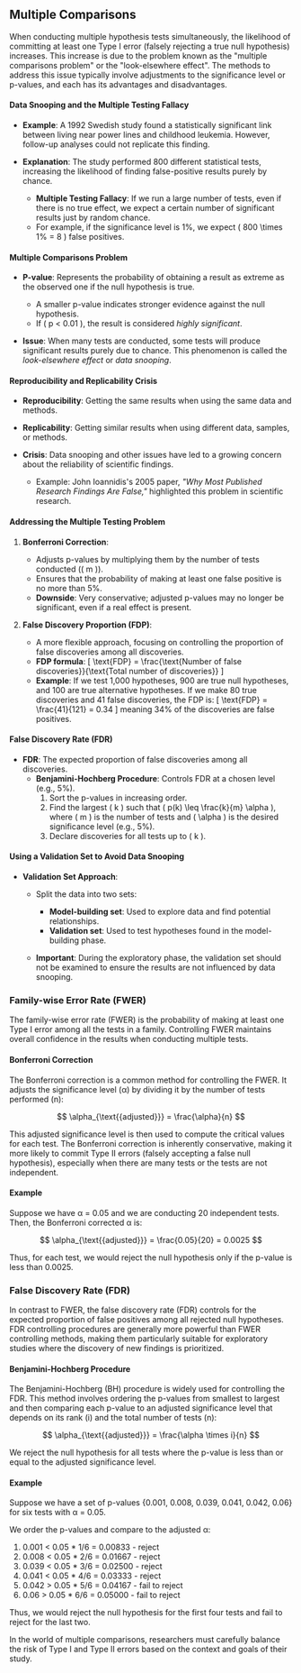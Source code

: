 ## Multiple Comparisons

When conducting multiple hypothesis tests simultaneously, the likelihood of committing at least one Type I error (falsely rejecting a true null hypothesis) increases. This increase is due to the problem known as the "multiple comparisons problem" or the "look-elsewhere effect". The methods to address this issue typically involve adjustments to the significance level or p-values, and each has its advantages and disadvantages. 


#### Data Snooping and the Multiple Testing Fallacy
- **Example**: A 1992 Swedish study found a statistically significant link between living near power lines and childhood leukemia. However, follow-up analyses could not replicate this finding.
  
- **Explanation**: The study performed 800 different statistical tests, increasing the likelihood of finding false-positive results purely by chance.
    - **Multiple Testing Fallacy**: If we run a large number of tests, even if there is no true effect, we expect a certain number of significant results just by random chance.
    - For example, if the significance level is 1%, we expect \( 800 \times 1\% = 8 \) false positives.

#### Multiple Comparisons Problem
- **P-value**: Represents the probability of obtaining a result as extreme as the observed one if the null hypothesis is true.
    - A smaller p-value indicates stronger evidence against the null hypothesis.
    - If \( p < 0.01 \), the result is considered *highly significant*.
  
- **Issue**: When many tests are conducted, some tests will produce significant results purely due to chance. This phenomenon is called the *look-elsewhere effect* or *data snooping*.

#### Reproducibility and Replicability Crisis
- **Reproducibility**: Getting the same results when using the same data and methods.
- **Replicability**: Getting similar results when using different data, samples, or methods.
  
- **Crisis**: Data snooping and other issues have led to a growing concern about the reliability of scientific findings.
    - Example: John Ioannidis's 2005 paper, *"Why Most Published Research Findings Are False,"* highlighted this problem in scientific research.

#### Addressing the Multiple Testing Problem
1. **Bonferroni Correction**:
   - Adjusts p-values by multiplying them by the number of tests conducted (\( m \)).
   - Ensures that the probability of making at least one false positive is no more than 5%.
   - **Downside**: Very conservative; adjusted p-values may no longer be significant, even if a real effect is present.

2. **False Discovery Proportion (FDP)**:
   - A more flexible approach, focusing on controlling the proportion of false discoveries among all discoveries.
   - **FDP formula**: 
     \[
     \text{FDP} = \frac{\text{Number of false discoveries}}{\text{Total number of discoveries}}
     \]
   - **Example**: If we test 1,000 hypotheses, 900 are true null hypotheses, and 100 are true alternative hypotheses. If we make 80 true discoveries and 41 false discoveries, the FDP is:
     \[
     \text{FDP} = \frac{41}{121} = 0.34
     \]
     meaning 34% of the discoveries are false positives.

#### False Discovery Rate (FDR)
- **FDR**: The expected proportion of false discoveries among all discoveries.
    - **Benjamini-Hochberg Procedure**: Controls FDR at a chosen level (e.g., 5%).
        1. Sort the p-values in increasing order.
        2. Find the largest \( k \) such that \( p(k) \leq \frac{k}{m} \alpha \), where \( m \) is the number of tests and \( \alpha \) is the desired significance level (e.g., 5%).
        3. Declare discoveries for all tests up to \( k \).

#### Using a Validation Set to Avoid Data Snooping
- **Validation Set Approach**:
    - Split the data into two sets:
      - **Model-building set**: Used to explore data and find potential relationships.
      - **Validation set**: Used to test hypotheses found in the model-building phase.
  
    - **Important**: During the exploratory phase, the validation set should not be examined to ensure the results are not influenced by data snooping.





### Family-wise Error Rate (FWER)

The family-wise error rate (FWER) is the probability of making at least one Type I error among all the tests in a family. Controlling FWER maintains overall confidence in the results when conducting multiple tests.

#### Bonferroni Correction

The Bonferroni correction is a common method for controlling the FWER. It adjusts the significance level (α) by dividing it by the number of tests performed (n):

$$
\alpha_{\text{{adjusted}}} = \frac{\alpha}{n}
$$

This adjusted significance level is then used to compute the critical values for each test. The Bonferroni correction is inherently conservative, making it more likely to commit Type II errors (falsely accepting a false null hypothesis), especially when there are many tests or the tests are not independent.

#### Example

Suppose we have α = 0.05 and we are conducting 20 independent tests. Then, the Bonferroni corrected α is:

$$
\alpha_{\text{{adjusted}}} = \frac{0.05}{20} = 0.0025
$$

Thus, for each test, we would reject the null hypothesis only if the p-value is less than 0.0025.

### False Discovery Rate (FDR)

In contrast to FWER, the false discovery rate (FDR) controls for the expected proportion of false positives among all rejected null hypotheses. FDR controlling procedures are generally more powerful than FWER controlling methods, making them particularly suitable for exploratory studies where the discovery of new findings is prioritized.

#### Benjamini-Hochberg Procedure

The Benjamini-Hochberg (BH) procedure is widely used for controlling the FDR. This method involves ordering the p-values from smallest to largest and then comparing each p-value to an adjusted significance level that depends on its rank (i) and the total number of tests (n):

$$
\alpha_{\text{{adjusted}}} = \frac{\alpha \times i}{n}
$$

We reject the null hypothesis for all tests where the p-value is less than or equal to the adjusted significance level. 

#### Example

Suppose we have a set of p-values {0.001, 0.008, 0.039, 0.041, 0.042, 0.06} for six tests with α = 0.05. 

We order the p-values and compare to the adjusted α:

1. 0.001 < 0.05 * 1/6 = 0.00833 - reject
2. 0.008 < 0.05 * 2/6 = 0.01667 - reject
3. 0.039 < 0.05 * 3/6 = 0.02500 - reject
4. 0.041 < 0.05 * 4/6 = 0.03333 - reject
5. 0.042 > 0.05 * 5/6 = 0.04167 - fail to reject
6. 0.06 > 0.05 * 6/6 = 0.05000 - fail to reject

Thus, we would reject the null hypothesis for the first four tests and fail to reject for the last two.

In the world of multiple comparisons, researchers must carefully balance the risk of Type I and Type II errors based on the context and goals of their study.
